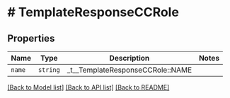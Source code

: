# # TemplateResponseCCRole



## Properties

Name | Type | Description | Notes
------------ | ------------- | ------------- | -------------
| `name` | ```string``` |  _t__TemplateResponseCCRole::NAME  |  |

[[Back to Model list]](../../README.md#models) [[Back to API list]](../../README.md#endpoints) [[Back to README]](../../README.md)
